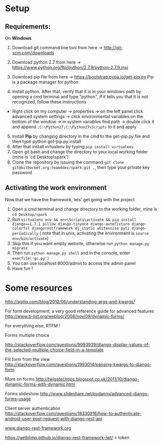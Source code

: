 # Setup
Requirements:  
---
On **Windows**
1. Download git command line tool from here -> http://git-scm.com/downloads
2. Download python 2.7 from here -> https://www.python.org/ftp/python/2.7.9/python-2.7.9.msi
3. Download pip file from here -> https://bootstrap.pypa.io/get-pip.py
Pip is a package manager for python

4. Install python. After that, verify that it is in your windows path by opening a cmd terminal and type "python", if it tells you that it is not recognized, follow these instructions  
 * Right click on my computer -> properties -> on the left panel click advanced system settings -> click environmental variables on the bottom of the window -> in system variables find path -> double click it and append `;C:\Python27;C:\Python27\Scripts` to it and apply
5. Install **Pip** by changing directory in the cmd to the get-pip.py file and then type python get-pip.py install
6. After that install virtualenv by typing `pip install virtualenv`
7. Open git bash and change the directory to your local working folder (mine is 'cd Desktop\spark')
8. Clone the repository by issuing the command `git clone git@bitbucket.org:team4dev/spark.git .`, then type your private key password

## Activating the work environment
Now that we have the framework, lets' get going with the project

1. Open a cmd terminal and change directory to the working folder, mine is `cd Desktop/spark`
2. Run `virtualenv env && env\Scripts\activate && pip install django==1.7.1 pillow django-tinymce django-autofixture django-colorful djangorestframework dj_static whitenoise pytz django-periodically`
( note that in unix, activating the environment is `source env/bin/activate`)
3. Skip this if you want empty website, otherwise run `python manage.py migrate`
4. Then run  `python manage.py shell` and in the console, enter `execfile('gc.py')`
5. You can use localhost:8000/admin to access the admin panel
6. Have fun !

# Some resources

http://agiliq.com/blog/2012/06/understanding-args-and-kwargs/

For form development, a very good reference guide for advanced features
http://www.b-list.org/weblog/2008/nov/09/dynamic-forms/

For everything else, RTFM !

Forms multiple choice

http://stackoverflow.com/questions/9993939/django-display-values-of-the-selected-multiple-choice-field-in-a-template

Fill form from the view
http://stackoverflow.com/questions/1993014/passing-kwargs-to-django-form

More on forms
http://twigstechtips.blogspot.co.uk/2011/10/django-dynamic-forms-with-dynamic.html

Forms slideshow
http://www.slideshare.net/pydanny/advanced-django-forms-usage

Client server authentication
http://stackoverflow.com/questions/18330916/how-to-authenticate-android-user-post-request-with-django-rest-api

www.django-rest-framework.org

https://getblimp.github.io/django-rest-framework-jwt/ < token
